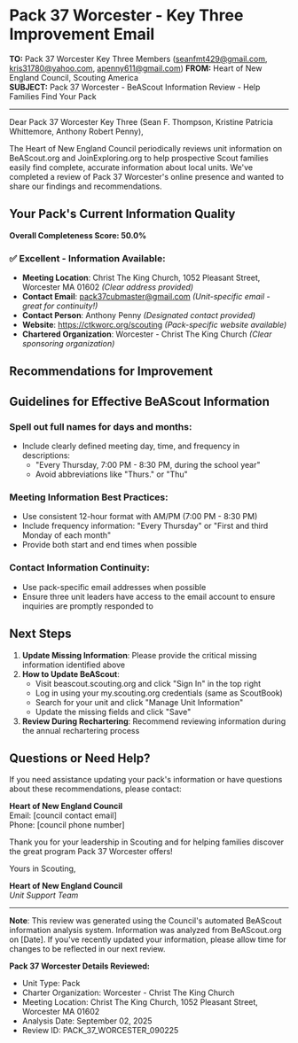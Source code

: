 # Pack 37 Worcester - Key Three Improvement Email

**TO:** Pack 37 Worcester Key Three Members (seanfmt429@gmail.com, kris31780@yahoo.com, apenny611@gmail.com)
**FROM:** Heart of New England Council, Scouting America  
**SUBJECT:** Pack 37 Worcester - BeAScout Information Review - Help Families Find Your Pack  

---

Dear Pack 37 Worcester Key Three (Sean F. Thompson, Kristine Patricia Whittemore, Anthony Robert Penny),

The Heart of New England Council periodically reviews unit information on BeAScout.org and JoinExploring.org to help prospective Scout families easily find complete, accurate information about local units. We've completed a review of Pack 37 Worcester's online presence and wanted to share our findings and recommendations.

## Your Pack's Current Information Quality

**Overall Completeness Score: 50.0%**



### ✅ **Excellent - Information Available:**
- **Meeting Location**: Christ The King Church, 1052 Pleasant Street, Worcester MA 01602 *(Clear address provided)*
- **Contact Email**: pack37cubmaster@gmail.com *(Unit-specific email - great for continuity!)*
- **Contact Person**: Anthony Penny *(Designated contact provided)*
- **Website**: https://ctkworc.org/scouting *(Pack-specific website available)*
- **Chartered Organization**: Worcester - Christ The King Church *(Clear sponsoring organization)*

## Recommendations for Improvement



## Guidelines for Effective BeAScout Information

### **Spell out full names for days and months:**
- Include clearly defined meeting day, time, and frequency in descriptions:
  - "Every Thursday, 7:00 PM - 8:30 PM, during the school year"
  - Avoid abbreviations like "Thurs." or "Thu"

### **Meeting Information Best Practices:**
- Use consistent 12-hour format with AM/PM (7:00 PM - 8:30 PM)
- Include frequency information: "Every Thursday" or "First and third Monday of each month"
- Provide both start and end times when possible

### **Contact Information Continuity:**
- Use pack-specific email addresses when possible
- Ensure three unit leaders have access to the email account to ensure inquiries are promptly responded to

## Next Steps

1. **Update Missing Information**: Please provide the critical missing information identified above
2. **How to Update BeAScout**: 
   - Visit beascout.scouting.org and click "Sign In" in the top right
   - Log in using your my.scouting.org credentials (same as ScoutBook)
   - Search for your unit and click "Manage Unit Information"
   - Update the missing fields and click "Save"
3. **Review During Rechartering**: Recommend reviewing information during the annual rechartering process

## Questions or Need Help?

If you need assistance updating your pack's information or have questions about these recommendations, please contact:

**Heart of New England Council**  
Email: [council contact email]  
Phone: [council phone number]

Thank you for your leadership in Scouting and for helping families discover the great program Pack 37 Worcester offers!

Yours in Scouting,

**Heart of New England Council**  
*Unit Support Team*

---

**Note**: This review was generated using the Council's automated BeAScout information analysis system. Information was analyzed from BeAScout.org on [Date]. If you've recently updated your information, please allow time for changes to be reflected in our next review.

**Pack 37 Worcester Details Reviewed:**
- Unit Type: Pack
- Charter Organization: Worcester - Christ The King Church  
- Meeting Location: Christ The King Church, 1052 Pleasant Street, Worcester MA 01602
- Analysis Date: September 02, 2025
- Review ID: PACK_37_WORCESTER_090225